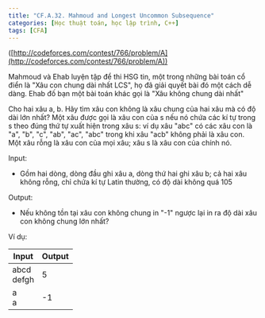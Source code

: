 ```yaml
---
title: "CF.A.32. Mahmoud and Longest Uncommon Subsequence"
categories: [Học thuật toán, học lập trình, C++]
tags: [CFA]
---
```


([http://codeforces.com/contest/766/problem/A](http://codeforces.com/contest/766/problem/A))

Mahmoud và Ehab luyện tập để thi HSG tin, một trong những bài toán cổ điển là &quot;Xâu con chung dài nhất LCS&quot;, họ đã giải quyết bài đó một cách dễ dàng. Ehab đố bạn một bài toán khác gọi là &quot;Xâu không chung dài nhất&quot;

Cho hai xâu a, b. Hãy tìm xâu con không là xâu chung của hai xâu mà có độ dài lớn nhất? Một xâu được gọi là xâu con của s nếu nó chứa các kí tự trong s theo đúng thứ tự xuất hiện trong xâu s: ví dụ xâu &quot;abc&quot; có các xâu con là &quot;a&quot;, &quot;b&quot;, &quot;c&quot;, &quot;ab&quot;, &quot;ac&quot;, &quot;abc&quot; trong khi xâu &quot;acb&quot; không phải là xâu con. Một xâu rỗng là xâu con của mọi xâu; xâu s là xâu con của chính nó.

Input:

- Gồm hai dòng, dòng đầu ghi xâu a, dòng thứ hai ghi xâu b; cả hai xâu không rỗng, chỉ chứa kí tự Latin thường, có độ dài không quá 105

Output:

- Nếu không tồn tại xâu con không chung in &quot;-1&quot; ngược lại in ra độ dài xâu con không chung lớn nhất?

Ví dụ:

| **Input** | **Output** |
| --- | --- |
| abcd<br>defgh | 5 |
| a<br>a | -1 |
